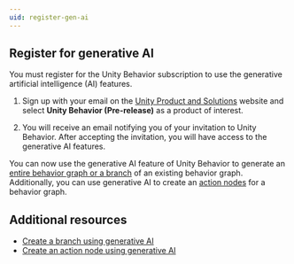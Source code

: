 ```yaml
---
uid: register-gen-ai
---
```


## Register for generative AI

You must register for the Unity Behavior subscription to use the generative artificial intelligence (AI) features.

1. Sign up with your email on the [Unity Product and Solutions](https://create.unity.com/ai-sign-up) website and select **Unity Behavior (Pre-release)** as a product of interest.

2. You will receive an email notifying you of your invitation to Unity Behavior. After accepting the invitation, you will have access to the generative AI features.

You can now use the generative AI feature of Unity Behavior to generate an [entire behavior graph or a branch](gen-ai-behavior-graph.md) of an existing behavior graph. Additionally, you can use generative AI to create an [action nodes](gen-ai-node.md) for a behavior graph.

## Additional resources

* [Create a branch using generative AI](gen-ai-behavior-graph.md)
* [Create an action node using generative AI](gen-ai-node.md)